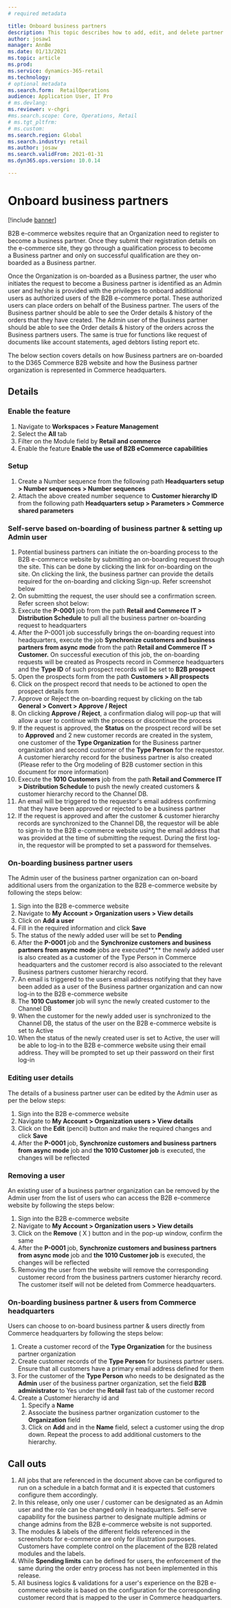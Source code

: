 ```yaml
---
# required metadata

title: Onboard business partners 
description: This topic describes how to add, edit, and delete partner users from B2B e-commerce sites.
author: josaw1
manager: AnnBe
ms.date: 01/13/2021
ms.topic: article
ms.prod: 
ms.service: dynamics-365-retail
ms.technology: 
# optional metadata
ms.search.form:  RetailOperations
audience: Application User, IT Pro
# ms.devlang: 
ms.reviewer: v-chgri
#ms.search.scope: Core, Operations, Retail
# ms.tgt_pltfrm: 
# ms.custom: 
ms.search.region: Global
ms.search.industry: retail
ms.author: josaw
ms.search.validFrom: 2021-01-31
ms.dyn365.ops.version: 10.0.14

---
```


# Onboard business partners 

[!include [banner](../../includes/banner.md)]

B2B e-commerce websites require that an Organization need to register to become a business partner. Once they submit their registration details on the e-commerce site, they go through a qualification process to become a Business partner and only on successful qualification are they on-boarded as a Business partner. 

Once the Organization is on-boarded as a Business partner, the user who initiates the request to become a Business partner is identified as an Admin user and he/she is provided with the privileges to onboard additional users as authorized users of the B2B e-commerce portal. These authorized users can place orders on behalf of the Business partner. The users of the Business partner should be able to see the Order details & history of the orders that they have created. The Admin user of the Business partner should be able to see the Order details & history of the orders across the Business partners users. The same is true for functions like request of documents like account statements, aged debtors listing report etc.

The below section covers details on how Business partners are on-boarded to the D365 Commerce B2B website and how the Business partner organization is represented in Commerce headquarters.

## Details

### Enable the feature

1. Navigate to **Workspaces &gt; Feature Management**
1. Select the **All** tab
1. Filter on the Module field by **Retail and commerce**
1. Enable the feature **Enable the use of B2B eCommerce capabilities**

### Setup

1. Create a Number sequence from the following path **Headquarters setup \> Number sequences \> Number sequences**
1. Attach the above created number sequence to **Customer hierarchy ID** from the following path **Headquarters setup \> Parameters \> Commerce shared parameters**

### Self-serve based on-boarding of business partner & setting up Admin user

1. Potential business partners can initiate the on-boarding process to the B2B e-commerce website by submitting an on-boarding request through the site. This can be done by clicking the link for on-boarding on the site. On clicking the link, the business partner can provide the details required for the on-boarding and clicking Sign-up. Refer screenshot below
1. On submitting the request, the user should see a confirmation screen. Refer screen shot below:
1. Execute the **P-0001** job from the path **Retail and Commerce IT \> Distribution Schedule** to pull all the business partner on-boarding request to headquarters
1. After the P-0001 job successfully brings the on-boarding request into headquarters, execute the job **Synchronize customers and business partners from async mode** from the path **Retail and Commerce IT \> Customer.** On successful execution of this job, the on-boarding requests will be created as Prospects record in Commerce headquarters and the **Type ID** of such prospect records will be set to **B2B prospect**
1. Open the prospects form from the path **Customers \> All prospects**
1. Click on the prospect record that needs to be actioned to open the prospect details form
1. Approve or Reject the on-boarding request by clicking on the tab **General \> Convert \> Approve / Reject**
1. On clicking **Approve / Reject**, a confirmation dialog will pop-up that will allow a user to continue with the process or discontinue the process
1. If the request is approved, the **Status** on the prospect record will be set to **Approved** and 2 new customer records are created in the system, one customer of the **Type Organization** for the Business partner organization and second customer of the **Type Person** for the requestor. A customer hierarchy record for the business partner is also created (Please refer to the Org modeling of B2B customer section in this document for more information)
1. Execute the **1010 Customers** job from the path **Retail and Commerce IT \> Distribution Schedule** to push the newly created customers & customer hierarchy record to the Channel DB.
1. An email will be triggered to the requestor's email address confirming that they have been approved or rejected to be a business partner
1. If the request is approved and after the customer & customer hierarchy records are synchronized to the Channel DB, the requestor will be able to sign-in to the B2B e-commerce website using the email address that was provided at the time of submitting the request. During the first log-in, the requestor will be prompted to set a password for themselves.

### On-boarding business partner users

The Admin user of the business partner organization can on-board additional users from the organization to the B2B e-commerce website by following the steps below:

1. Sign into the B2B e-commerce website
1. Navigate to **My Account \> Organization users \> View details**
1. Click on **Add a user**
1. Fill in the required information and click **Save**
1. The status of the newly added user will be set to **Pending**
1. After the **P-0001** job and the **Synchronize customers and business partners from async mode** jobs are executed**,** the newly added user is also created as a customer of the Type Person in Commerce headquarters and the customer record is also associated to the relevant Business partners customer hierarchy record.
1. An email is triggered to the users email address notifying that they have been added as a user of the Business partner organization and can now log-in to the B2B e-commerce website
1. The **1010 Customer** job will sync the newly created customer to the Channel DB
1. When the customer for the newly added user is synchronized to the Channel DB, the status of the user on the B2B e-commerce website is set to Active
1. When the status of the newly created user is set to Active, the user will be able to log-in to the B2B e-commerce website using their email address. They will be prompted to set up their password on their first log-in

### Editing user details

The details of a business partner user can be edited by the Admin user as per the below steps:

1. Sign into the B2B e-commerce website
1. Navigate to **My Account \> Organization users \> View details**
1.  Click on the **Edit** (pencil) button and make the required changes and click **Save**
1.  After the **P-0001** job, **Synchronize customers and business partners from async mode** job and **the 1010 Customer job** is executed, the changes will be reflected

### Removing a user

An existing user of a business partner organization can be removed by the Admin user from the list of users who can access the B2B e-commerce website by following the steps below:

1. Sign into the B2B e-commerce website
1. Navigate to **My Account \> Organization users \> View details**
1. Click on the **Remove** ( X ) button and in the pop-up window, confirm the same
1. After the **P-0001** job, **Synchronize customers and business partners from async mode** job and **the 1010 Customer job** is executed, the changes will be reflected
1. Removing the user from the website will remove the corresponding customer record from the business partners customer hierarchy record. The customer itself will not be deleted from Commerce headquarters.

### On-boarding business partner & users from Commerce headquarters

Users can choose to on-board business partner & users directly from Commerce headquarters by following the steps below:

1. Create a customer record of the **Type Organization** for the business partner organization
1. Create customer records of the **Type Person** for business partner users. Ensure that all customers have a primary email address defined for them
1. For the customer of the **Type Person** who needs to be designated as the **Admin** user of the business partner organization, set the field **B2B administrator** to Yes under the **Retail** fast tab of the customer record
1. Create a Customer hierarchy id and
    1. Specify a **Name**
    1. Associate the business partner organization customer to the **Organization** field
    1. Click on **Add** and in the **Name** field, select a customer using the drop down. Repeat the process to add additional customers to the hierarchy.

## Call outs

1. All jobs that are referenced in the document above can be configured to run on a schedule in a batch format and it is expected that customers configure them accordingly.
1. In this release, only one user / customer can be designated as an Admin user and the role can be changed only in headquarters. Self-serve capability for the business partner to designate multiple admins or change admins from the B2B e-commerce website is not supported.
1. The modules & labels of the different fields referenced in the screenshots for e-commerce are only for illustration purposes. Customers have complete control on the placement of the B2B related modules and the labels.
1. While **Spending limits** can be defined for users, the enforcement of the same during the order entry process has not been implemented in this release.
1. All business logics & validations for a user's experience on the B2B e-commerce website is based on the configuration for the corresponding customer record that is mapped to the user in Commerce headquarters.

